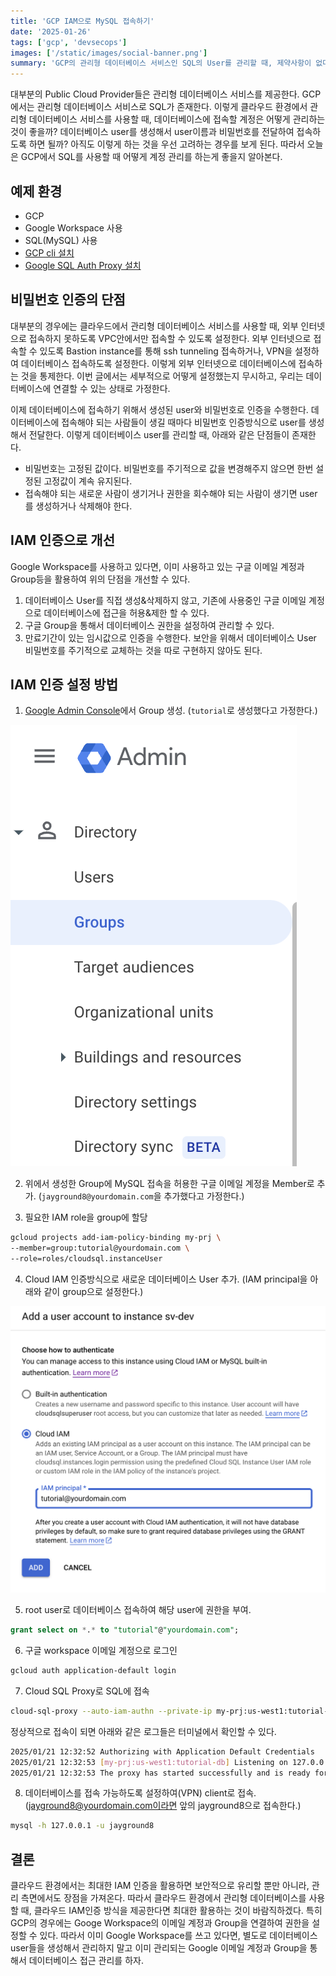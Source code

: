```yaml
---
title: 'GCP IAM으로 MySQL 접속하기'
date: '2025-01-26'
tags: ['gcp', 'devsecops']
images: ['/static/images/social-banner.png']
summary: 'GCP의 관리형 데이터베이스 서비스인 SQL의 User를 관리할 때, 제약사항이 없다면 IAM 인증을 활용하는 것을 고려하자. Google Workspace를 사용하고 있다면, 이미 생성된 구글 이메일 계정과 Group을 통해서 데이터베이스 접속 권한을 제어할 수 있다. 데이터베이스 User를 비밀번호 인증으로 생성하여 관리하는 대신에, 구글 계정으로 인증하여 데이터베이스를 접속할 수 있도록 관리하자. 이번 글에서는 IAM 인증을 위한 설정 방법을 설명한다.'
---
```


대부분의 Public Cloud Provider들은 관리형 데이터베이스 서비스를 제공한다. GCP에서는 관리형 데이터베이스 서비스로 SQL가 존재한다. 이렇게 클라우드 환경에서 관리형 데이터베이스 서비스를 사용할 때, 데이터베이스에 접속할 계정은 어떻게 관리하는 것이 좋을까? 데이터베이스 user를 생성해서 user이름과 비밀번호를 전달하여 접속하도록 하면 될까? 아직도 이렇게 하는 것을 우선 고려하는 경우를 보게 된다. 따라서 오늘은 GCP에서 SQL를 사용할 때 어떻게 계정 관리를 하는게 좋을지 알아본다.

## 예제 환경

- GCP
- Google Workspace 사용
- SQL(MySQL) 사용
- [GCP cli 설치](https://cloud.google.com/sdk/docs/install?hl=ko)
- [Google SQL Auth Proxy 설치](https://cloud.google.com/sql/docs/mysql/connect-auth-proxy#install)

## 비밀번호 인증의 단점

대부분의 경우에는 클라우드에서 관리형 데이터베이스 서비스를 사용할 때, 외부 인터넷으로 접속하지 못하도록 VPC안에서만 접속할 수 있도록 설정한다. 외부 인터넷으로 접속할 수 있도록 Bastion instance를 통해 ssh tunneling 접속하거나, VPN을 설정하여 데이터베이스 접속하도록 설정한다. 이렇게 외부 인터넷으로 데이터베이스에 접속하는 것을 통제한다. 이번 글에서는 세부적으로 어떻게 설정했는지 무시하고, 우리는 데이터베이스에 연결할 수 있는 상태로 가정한다.

이제 데이터베이스에 접속하기 위해서 생성된 user와 비밀번호로 인증을 수행한다. 데이터베이스에 접속해야 되는 사람들이 생길 때마다 비밀번호 인증방식으로 user를 생성해서 전달한다. 이렇게 데이터베이스 user를 관리할 때, 아래와 같은 단점들이 존재한다.

- 비밀번호는 고정된 값이다. 비밀번호를 주기적으로 값을 변경해주지 않으면 한번 설정된 고정값이 계속 유지된다.
- 접속해야 되는 새로운 사람이 생기거나 권한을 회수해야 되는 사람이 생기면 user를 생성하거나 삭제해야 한다.

## IAM 인증으로 개선

Google Workspace를 사용하고 있다면, 이미 사용하고 있는 구글 이메일 계정과 Group등을 활용하여 위의 단점을 개선할 수 있다.

1. 데이터베이스 User를 직접 생성&삭제하지 않고, 기존에 사용중인 구글 이메일 계정으로 데이터베이스에 접근을 허용&제한 할 수 있다.
2. 구글 Group을 통해서 데이터베이스 권한을 설정하여 관리할 수 있다.
3. 만료기간이 있는 임시값으로 인증을 수행한다. 보안을 위해서 데이터베이스 User 비밀번호를 주기적으로 교체하는 것을 따로 구현하지 않아도 된다.

## IAM 인증 설정 방법

1. [Google Admin Console](https://admin.google.com)에서 Group 생성. (`tutorial`로 생성했다고 가정한다.)

<img src="/static/images/sql-admin-console.png" alt="google admin console" />

2. 위에서 생성한 Group에 MySQL 접속을 허용한 구글 이메일 계정을 Member로 추가. (`jayground8@yourdomain.com`을 추가했다고 가정한다.)

3. 필요한 IAM role을 group에 할당

```bash
gcloud projects add-iam-policy-binding my-prj \
--member=group:tutorial@yourdomain.com \
--role=roles/cloudsql.instanceUser
```

4. Cloud IAM 인증방식으로 새로운 데이터베이스 User 추가. (IAM principal을 아래와 같이 group으로 설정한다.)

<img src="/static/images/sql-add-user.png" alt="add new user with Cloud IAM" />

5. root user로 데이터베이스 접속하여 해당 user에 권한을 부여.

```sql
grant select on *.* to "tutorial"@"yourdomain.com";
```

6. 구글 workspace 이메일 계정으로 로그인

```bash
gcloud auth application-default login
```

7. Cloud SQL Proxy로 SQL에 접속

```bash
cloud-sql-proxy --auto-iam-authn --private-ip my-prj:us-west1:tutorial-db
```

정상적으로 접속이 되면 아래와 같은 로그들은 터미널에서 확인할 수 있다.

```bash
2025/01/21 12:32:52 Authorizing with Application Default Credentials
2025/01/21 12:32:53 [my-prj:us-west1:tutorial-db] Listening on 127.0.0.1:3306
2025/01/21 12:32:53 The proxy has started successfully and is ready for new connections!
```

8. 데이터베이스를 접속 가능하도록 설정하여(VPN) client로 접속. (jayground8@yourdomain.com이라면 앞의 jayground8으로 접속한다.)

```bash
mysql -h 127.0.0.1 -u jayground8
```

## 결론

클라우드 환경에서는 최대한 IAM 인증을 활용하면 보안적으로 유리할 뿐만 아니라, 관리 측면에서도 장점을 가져온다. 따라서 클라우드 환경에서 관리형 데이터베이스를 사용할 때, 클라우드 IAM인증 방식을 제공한다면 최대한 활용하는 것이 바람직하겠다. 특히 GCP의 경우에는 Googe Workspace의 이메일 계정과 Group을 연결하여 권한을 설정할 수 있다. 따라서 이미 Google Workspace를 쓰고 있다면, 별도로 데이터베이스 user들을 생성해서 관리하지 말고 이미 관리되는 Google 이메일 계정과 Group을 통해서 데이터베이스 접근 관리를 하자.
